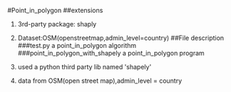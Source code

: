 #Point_in_polygon
##extensions
1. 3rd-party package: shaply
2. Dataset:OSM(openstreetmap,admin_level=country)
##File description
###test.py
a point_in_polygon algorithm
###point_in_polygon_with_shapely
a point_in_polygon program

1. used a python third party lib named 'shapely'
2. data from OSM(open street map),admin_level = country
